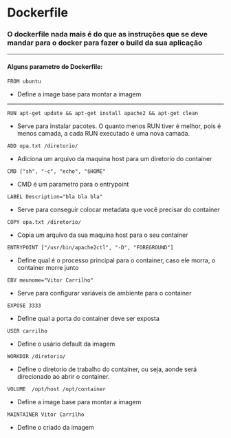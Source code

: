 # Dockerfile

### O dockerfile nada mais é do que as instruções que se deve mandar para o docker para fazer o build da sua aplicação
---
#### Alguns parametro do Dockerfile:

```FROM ubuntu```

* Define a image base para montar a imagem

---
```RUN apt-get update && apt-get install apache2 && apt-get clean```

* Serve para instalar pacotes. O quanto menos RUN tiver é melhor, pois é menos camada, a cada RUN executado é uma nova camada.

```ADD opa.txt /diretorio/```

* Adiciona um arquivo da maquina host para um diretorio do container

```CMD ["sh", "-c", "echo", "$HOME"```

* CMD é um parametro para o entrypoint

```LABEL Description="bla bla bla"```

* Serve para conseguir colocar metadata que você precisar do container

```COPY opa.txt /diretorio/```

* Copia um arquivo da sua maquina host para o seu container

```ENTRYPOINT ["/usr/bin/apache2ctl", "-D", "FOREGROUND"]```

* Define qual é o processo principal para o container, caso ele morra, o container morre junto

```EBV meunome="Vitor Carrilho"```

* Serve para configurar variáveis de ambiente para o container

```EXPOSE 3333```

* Define qual a porta do container deve ser exposta

```USER carrilho```

* Define o usário default da imagem

```WORKDIR /diretorio/```

* Define o diretorio de trabalho do container, ou seja, aonde será direcionado ao abrir o container.

```VOLUME  /opt/host /opt/container```

* Define a image base para montar a imagem

```MAINTAINER Vitor Carrilho```

* Define o criado da imagem




